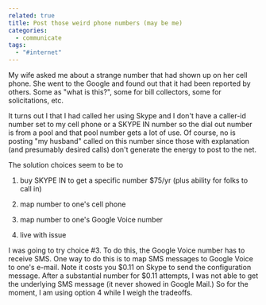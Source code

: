 ```yaml
---
related: true
title: Post those weird phone numbers (may be me)
categories:
  - communicate
tags:
  - "#internet"
---
```

My wife asked me about a strange number that had shown up on her cell phone.
She went to the Google and found out that it had been reported by others.
Some as "what is this?", some for bill collectors, some for solicitations,
etc.

It turns out I that I had called her using Skype and I don't have a caller-id
number set to my cell phone or a SKYPE IN number so the dial out number is
from a pool and that pool number gets a lot of use. Of course, no is posting
"my husband" called on this number since those with explanation (and
presumably desired calls) don't generate the energy to post to the net.

The solution choices seem to be to

  1. buy SKYPE IN to get a specific number $75/yr (plus ability for folks to
call in)

  2. map number to one's cell phone

  3. map number to one's Google Voice number

  4. live with issue

I was going to try choice #3. To do this, the Google Voice number has to
receive SMS. One way to do this is to map SMS messages to Google Voice to
one's e-mail. Note it costs you $0.11 on Skype to send the configuration
message. After a substantial number for $0.11 attempts, I was not able to get
the underlying SMS message (it never showed in Google Mail.) So for the
moment, I am using option 4 while I weigh the tradeoffs.

